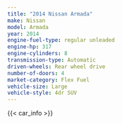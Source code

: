 ```yaml
---
title: "2014 Nissan Armada"
make: Nissan
model: Armada
year: 2014
engine-fuel-type: regular unleaded
engine-hp: 317
engine-cylinders: 8
transmission-type: Automatic
driven-wheels: Rear wheel drive
number-of-doors: 4
market-category: Flex Fuel
vehicle-size: Large
vehicle-style: 4dr SUV
---
```


{{< car_info >}}
